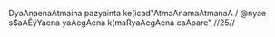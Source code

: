 DyaAnaenaAtmaina pazyainta ke(icad"AtmaAnamaAtmanaA /
@nyae s$aAÊÿYaena yaAegAena k(maRyaAegAena caApare" //25//